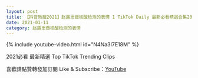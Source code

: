 ```yaml
---
layout: post
title: 【抖音熱搜2021】赵露思做核酸检测的表情 1 TikTok Daily 最新必看精選合集2021 01 11
date: 2021-01-11
category: 赵露思做核酸检测的表情
---
```


{% include youtube-video.html id="N4Na3I7E18M" %}

2021必看 最新精選 Top TikTok Trending Clips

喜歡請點贊轉發加訂閱 Like & Subscribe：[YouTube](https://www.youtube.com/channel/UCAoR7VcanIPd04uEq_GIylA/videos)

